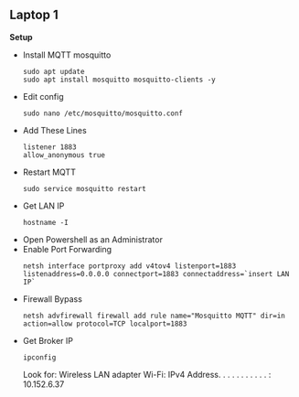 ## Laptop 1
**Setup**
* Install MQTT mosquitto
    ```
    sudo apt update
    sudo apt install mosquitto mosquitto-clients -y
    ```
* Edit config
    ```
    sudo nano /etc/mosquitto/mosquitto.conf
    ```
* Add These Lines
    ```
    listener 1883
    allow_anonymous true
    ```
* Restart MQTT
    ```
    sudo service mosquitto restart
    ```
* Get LAN IP
    ```
    hostname -I
    ```
* Open Powershell as an Administrator
* Enable Port Forwarding
    ```
    netsh interface portproxy add v4tov4 listenport=1883 listenaddress=0.0.0.0 connectport=1883 connectaddress=`insert LAN IP`
    ```
* Firewall Bypass
    ```
    netsh advfirewall firewall add rule name="Mosquitto MQTT" dir=in action=allow protocol=TCP localport=1883
    ```
* Get Broker IP
    ```
    ipconfig
    ```
    Look for: Wireless LAN adapter Wi-Fi: IPv4 Address. . . . . . . . . . . : 10.152.6.37